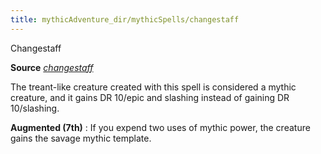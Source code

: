 ```yaml
---
title: mythicAdventure_dir/mythicSpells/changestaff
---
```

Changestaff

**Source** [_changestaff_](spell_dir/changestaff#_changestaff)

The treant-like creature created with this spell is considered a mythic creature, and it gains DR 10/epic and slashing instead of gaining DR 10/slashing.

**Augmented (7th)** : If you expend two uses of mythic power, the creature gains the savage mythic template.

